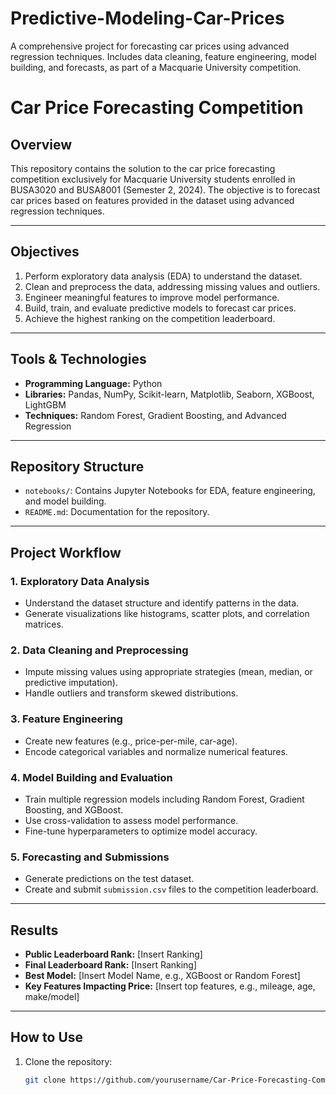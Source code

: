 # Predictive-Modeling-Car-Prices
A comprehensive project for forecasting car prices using advanced regression techniques. Includes data cleaning, feature engineering, model building, and forecasts, as part of a Macquarie University competition.
# Car Price Forecasting Competition  

## Overview  
This repository contains the solution to the car price forecasting competition exclusively for Macquarie University students enrolled in BUSA3020 and BUSA8001 (Semester 2, 2024). The objective is to forecast car prices based on features provided in the dataset using advanced regression techniques.  

---

## Objectives  
1. Perform exploratory data analysis (EDA) to understand the dataset.  
2. Clean and preprocess the data, addressing missing values and outliers.  
3. Engineer meaningful features to improve model performance.  
4. Build, train, and evaluate predictive models to forecast car prices.  
5. Achieve the highest ranking on the competition leaderboard.  

---

## Tools & Technologies  
- **Programming Language:** Python  
- **Libraries:** Pandas, NumPy, Scikit-learn, Matplotlib, Seaborn, XGBoost, LightGBM  
- **Techniques:** Random Forest, Gradient Boosting, and Advanced Regression  

---

## Repository Structure  
- `notebooks/`: Contains Jupyter Notebooks for EDA, feature engineering, and model building.
-  `README.md`: Documentation for the repository.  

---

## Project Workflow  

### 1. Exploratory Data Analysis  
- Understand the dataset structure and identify patterns in the data.  
- Generate visualizations like histograms, scatter plots, and correlation matrices.  

### 2. Data Cleaning and Preprocessing  
- Impute missing values using appropriate strategies (mean, median, or predictive imputation).  
- Handle outliers and transform skewed distributions.  

### 3. Feature Engineering  
- Create new features (e.g., price-per-mile, car-age).  
- Encode categorical variables and normalize numerical features.  

### 4. Model Building and Evaluation  
- Train multiple regression models including Random Forest, Gradient Boosting, and XGBoost.  
- Use cross-validation to assess model performance.  
- Fine-tune hyperparameters to optimize model accuracy.  

### 5. Forecasting and Submissions  
- Generate predictions on the test dataset.  
- Create and submit `submission.csv` files to the competition leaderboard.  

---

## Results  
- **Public Leaderboard Rank:** [Insert Ranking]  
- **Final Leaderboard Rank:** [Insert Ranking]  
- **Best Model:** [Insert Model Name, e.g., XGBoost or Random Forest]  
- **Key Features Impacting Price:** [Insert top features, e.g., mileage, age, make/model]  

---

## How to Use  
1. Clone the repository:  
   ```bash
   git clone https://github.com/yourusername/Car-Price-Forecasting-Competition.git
